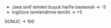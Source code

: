 * Java sinif isimleri buyuk harfle baslamali -> -5
* Ingilizce isimlendirme tercihi -> +5

SONUC -> 100